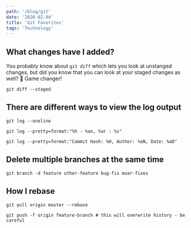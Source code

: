 ```yaml
---
path: '/blog/git'
date: '2020-02-04'
title: 'Git Favorites'
tags: 'Technology'
---
```


## What changes have I added?
You probably know about `git diff` which lets you look at unstanged changes, but did you know that you can look at your staged changes as well?  🙌 Game changer!
```
git diff --staged
```

## There are different ways to view the log output
```
git log --oneline
```
```
git log --pretty=format:"%h - %an, %ar : %s"
```
```
git log --pretty=format:"Commit Hash: %H, Author: %aN, Date: %aD"
```

## Delete multiple branches at the same time
```
git branch -d feature other-feature bug-fix moar-fixes
```

## How I rebase
```
git pull origin master --rebase 
```
```
git push -f origin feature-branch # this will overwrite history - be careful
```
